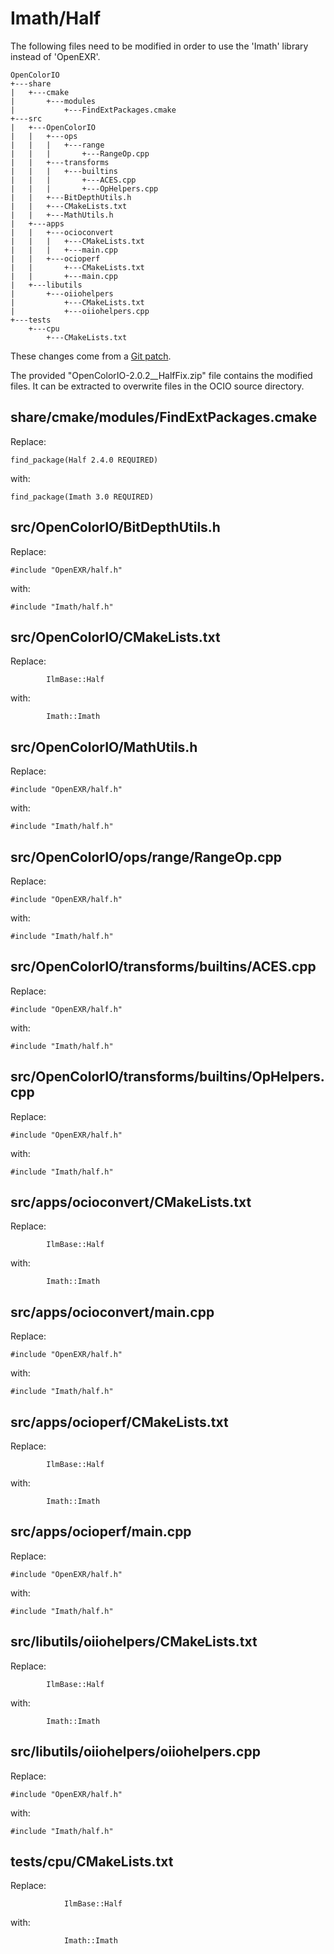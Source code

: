 # Imath/Half

The following files need to be modified in order to use the 'Imath' library instead of 'OpenEXR'.
```
OpenColorIO
+---share
|   +---cmake
|       +---modules
|           +---FindExtPackages.cmake
+---src
|   +---OpenColorIO
|   |   +---ops
|   |   |   +---range
|   |   |       +---RangeOp.cpp
|   |   +---transforms
|   |   |   +---builtins
|   |   |       +---ACES.cpp
|   |   |       +---OpHelpers.cpp
|   |   +---BitDepthUtils.h
|   |   +---CMakeLists.txt
|   |   +---MathUtils.h
|   +---apps
|   |   +---ocioconvert
|   |   |   +---CMakeLists.txt
|   |   |   +---main.cpp
|   |   +---ocioperf
|   |       +---CMakeLists.txt
|   |       +---main.cpp
|   +---libutils
|       +---oiiohelpers
|           +---CMakeLists.txt
|           +---oiiohelpers.cpp
+---tests
    +---cpu
        +---CMakeLists.txt
```

These changes come from a [Git patch](https://aur.archlinux.org/cgit/aur.git/tree/opencolorio-openexr3.patch?h=mingw-w64-opencolorio-git).

The provided "OpenColorIO-2.0.2__HalfFix.zip" file contains the modified files. It can be extracted to overwrite files in the OCIO source directory.


## share/cmake/modules/FindExtPackages.cmake

Replace:
```
find_package(Half 2.4.0 REQUIRED)
```
with:
```
find_package(Imath 3.0 REQUIRED)
```


## src/OpenColorIO/BitDepthUtils.h

Replace:
```
#include "OpenEXR/half.h"
```
with:
```
#include "Imath/half.h"
```


## src/OpenColorIO/CMakeLists.txt

Replace:
```
		IlmBase::Half
```
with:
```
		Imath::Imath
```


## src/OpenColorIO/MathUtils.h

Replace:
```
#include "OpenEXR/half.h"
```
with:
```
#include "Imath/half.h"
```


## src/OpenColorIO/ops/range/RangeOp.cpp

Replace:
```
#include "OpenEXR/half.h"
```
with:
```
#include "Imath/half.h"
```

## src/OpenColorIO/transforms/builtins/ACES.cpp

Replace:
```
#include "OpenEXR/half.h"
```
with:
```
#include "Imath/half.h"
```


## src/OpenColorIO/transforms/builtins/OpHelpers.cpp

Replace:
```
#include "OpenEXR/half.h"
```
with:
```
#include "Imath/half.h"
```


## src/apps/ocioconvert/CMakeLists.txt

Replace:
```
        IlmBase::Half
```
with:
```
        Imath::Imath
```


## src/apps/ocioconvert/main.cpp

Replace:
```
#include "OpenEXR/half.h"
```
with:
```
#include "Imath/half.h"
```


## src/apps/ocioperf/CMakeLists.txt

Replace:
```
        IlmBase::Half
```
with:
```
        Imath::Imath
```


## src/apps/ocioperf/main.cpp

Replace:
```
#include "OpenEXR/half.h"
```
with:
```
#include "Imath/half.h"
```


## src/libutils/oiiohelpers/CMakeLists.txt

Replace:
```
        IlmBase::Half
```
with:
```
        Imath::Imath
```


## src/libutils/oiiohelpers/oiiohelpers.cpp

Replace:
```
#include "OpenEXR/half.h"
```
with:
```
#include "Imath/half.h"
```


## tests/cpu/CMakeLists.txt

Replace:
```
            IlmBase::Half
```
with:
```
            Imath::Imath
```
